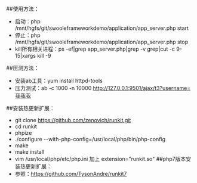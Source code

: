 ##使用方法：
 * 启动：php /mnt/hgfs/git/swooleframeworkdemo/application/app_server.php start
 * 停止：php /mnt/hgfs/git/swooleframeworkdemo/application/app_server.php stop
 * kill所有相关进程：ps -ef|grep app_server.php|grep -v grep|cut -c 9-15|xargs kill -9
 
##压测方法：
 * 安装ab工具：yum install httpd-tools
 * 压力测试：ab -c 1000 -n 10000 http://127.0.0.1:9501/ajax/t3?username=我我我

##安装热更新扩展：
 * git clone https://github.com/zenovich/runkit.git
 * cd runkit
 * phpize
 * ./configure --with-php-config=/usr/local/php/bin/php-config
 * make
 * make install
 * vim /usr/local/php/etc/php.ini 加上 extension="runkit.so"
##php7版本安装热更新扩展：
 * 参照：https://github.com/TysonAndre/runkit7
 
